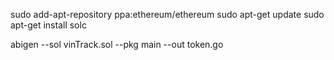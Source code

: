 sudo add-apt-repository ppa:ethereum/ethereum
sudo apt-get update
sudo apt-get install solc

abigen --sol vinTrack.sol --pkg main --out token.go

